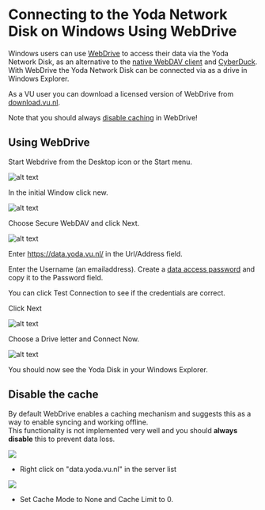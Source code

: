 # Connecting to the Yoda Network Disk on Windows Using WebDrive

Windows users can use [WebDrive](https://webdrive.com/) to access their data via the Yoda Network Disk,
as an alternative to the [native WebDAV client](yoda-disk-windowsnative.md) and
[CyberDuck](yoda-disk-cyberduck.md). With WebDrive the Yoda Network Disk can be connected via as a drive in 
Windows Explorer. 

As a VU user you can download a licensed version of WebDrive from [download.vu.nl](https://download.vu.nl).

Note that you should always [disable caching](#disable-the-cache) in WebDrive!

## Using WebDrive

Start Webdrive from the Desktop icon or the Start menu.

![alt text](screenshots/screenshot-webdrive-start.png "Screenshot WebDrive: start")

In the initial Window click new.

![alt text](screenshots/screenshot-webdrive-choose.png "Screenshot WebDrive: choose connection")

Choose Secure WebDAV and click Next.

![alt text](screenshots/screenshot-webdrive-account.png "Screenshot WebDrive: account information")

Enter https://data.yoda.vu.nl/ in the Url/Address field.

Enter the Username (an emailaddress). Create a [data access password](data-access-password.md) and copy it to the Password field.

You can click Test Connection to see if the credentials are correct. 

Click Next

![alt text](screenshots/screenshot-webdrive-ready.png "Screenshot WebDrive: ready")

Choose a Drive letter and Connect Now.

![alt text](screenshots/screenshot-webdrive-explorer.png "Screenshot WebDrive: explorer")

You should now see the Yoda Disk in your Windows Explorer.

## Disable the cache
By default WebDrive enables a caching mechanism and suggests this as a way to enable syncing and working offline.   
This functionality is not implemented very well and you should **always disable** this to prevent data loss.

![](screenshots/screenshot-webdrive-properties.png)

- Right click on "data.yoda.vu.nl" in the server list

![](screenshots/screenshot-webdrive-cache.png)

- Set Cache Mode to None and Cache Limit to 0.